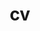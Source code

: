 ---
layout: default
permalink: /cv/
title: cv
nav: true
nav_order: 3
redirect: /assets/pdf/cv.pdf
---
